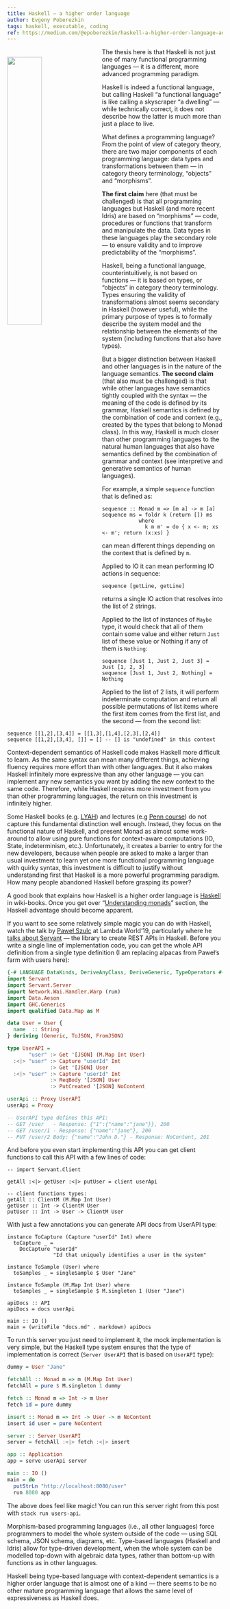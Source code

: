 ```yaml
---
title: Haskell — a higher order language
author: Evgeny Poberezkin
tags: haskell, executable, coding
ref: https://medium.com/@epoberezkin/haskell-a-higher-order-language-ade461d453c7
---
```


<img src="/images/haskell.png" width="40%" style="float: left; margin: 20px 20px 10px 0;" />

The thesis here is that Haskell is not just one of many functional programming languages — it is a different, more advanced programming paradigm.

Haskell is indeed a functional language, but calling Haskell “a functional language” is like calling a skyscraper “a dwelling” — while technically correct, it does not describe how the latter is much more than just a place to live.

What defines a programming language? From the point of view of category theory, there are two major components of each programming language: data types and transformations between them — in category theory terminology, “objects” and “morphisms”.

**The first claim** here (that must be challenged) is that all programming languages but Haskell (and more recent Idris) are based on “morphisms” — code, procedures or functions that transform and manipulate the data. Data types in these languages play the secondary role — to ensure validity and to improve predictability of the “morphisms”.

Haskell, being a functional language, counterintuitively, is not based on functions — it is based on types, or “objects” in category theory terminology. Types ensuring the validity of transformations almost seems secondary in Haskell (however useful), while the primary purpose of types is to formally describe the system model and the relationship between the elements of the system (including functions that also have types).

But a bigger distinction between Haskell and other languages is in the nature of the language semantics. **The second claim** (that also must be challenged) is that while other languages have semantics tightly coupled with the syntax — the meaning of the code is defined by its grammar, Haskell semantics is defined by the combination of code and context (e.g., created by the types that belong to Monad class). In this way, Haskell is much closer than other programming languages to the natural human languages that also have semantics defined by the combination of grammar and context (see interpretive and generative semantics of human languages).

For example, a simple `sequence` function that is defined as:

```haskell-ignore
sequence :: Monad m => [m a] -> m [a]
sequence ms = foldr k (return []) ms
            where
              k m m' = do { x <- m; xs <- m'; return (x:xs) }
```

can mean different things depending on the context that is defined by `m`.

Applied to IO it can mean performing IO actions in sequence:

```haskell-ignore
sequence [getLine, getLine]
```

returns a single IO action that resolves into the list of 2 strings.

Applied to the list of instances of `Maybe` type, it would check that all of them contain some value and either return `Just` list of these value or Nothing if any of them is `Nothing`:

```haskell-ignore
sequence [Just 1, Just 2, Just 3] = Just [1, 2, 3]
sequence [Just 1, Just 2, Nothing] = Nothing
```

Applied to the list of 2 lists, it will perform indeterminate computation and return all possible permutations of list items where the first item comes from the first list, and the second — from the second list:

```haskell-ignore
sequence [[1,2],[3,4]] = [[1,3],[1,4],[2,3],[2,4]]
sequence [[1,2],[3,4], []] = [] -- [] is "undefined" in this context
```

Context-dependent semantics of Haskell code makes Haskell more difficult to learn. As the same syntax can mean many different things, achieving fluency requires more effort than with other languages. But it also makes Haskell infinitely more expressive than any other language — you can implement any new semantics you want by adding the new context to the same code. Therefore, while Haskell requires more investment from you than other programming languages, the return on this investment is infinitely higher.

Some Haskell books (e.g. [LYAH](http://learnyouahaskell.com/)) and lectures (e.g [Penn course](https://www.seas.upenn.edu/~cis194/fall16/index.html)) do not capture this fundamental distinction well enough. Instead, they focus on the functional nature of Haskell, and present Monad as almost some work-around to allow using pure functions for context-aware computations (IO, State, indeterminism, etc.). Unfortunately, it creates a barrier to entry for the new developers, because when people are asked to make a larger than usual investment to learn yet one more functional programming language with quirky syntax, this investment is difficult to justify without understanding first that Haskell is a more powerful programming paradigm. How many people abandoned Haskell before grasping its power?

A good book that explains how Haskell is a higher order language is [Haskell](https://en.wikibooks.org/wiki/Haskell) in wiki-books. Once you get over “[Understanding monads](https://en.wikibooks.org/wiki/Haskell/Understanding_monads)” section, the Haskell advantage should become apparent.

If you want to see some relatively simple magic you can do with Haskell, watch the talk by [Paweł Szulc](https://github.com/EncodePanda) at Lambda World’19, particularly where he [talks about Servant](https://www.youtube.com/watch?v=idU7GdlfP9Q&feature=youtu.be&t=625) — the library to create REST APIs in Haskell. Before you write a single line of implementation code, you can get the whole API definition from a single type definition (I am replacing alpacas from Paweł’s farm with users here):

```haskell
{-# LANGUAGE DataKinds, DeriveAnyClass, DeriveGeneric, TypeOperators #-}
import Servant
import Servant.Server
import Network.Wai.Handler.Warp (run)
import Data.Aeson
import GHC.Generics
import qualified Data.Map as M

data User = User {
  name  :: String
} deriving (Generic, ToJSON, FromJSON)

type UserAPI =
       "user" :> Get '[JSON] (M.Map Int User)
  :<|> "user" :> Capture "userId" Int
              :> Get '[JSON] User
  :<|> "user" :> Capture "userId" Int
              :> ReqBody '[JSON] User
              :> PutCreated '[JSON] NoContent

userApi :: Proxy UserAPI
userApi = Proxy

-- UserAPI type defines this API:
-- GET /user   - Response: {"1":{"name":"jane"}}, 200
-- GET /user/1 - Response: {"name":"jane"}, 200
-- PUT /user/2 Body: {"name":"John D."} - Response: NoContent, 201
```

And before you even start implementing this API you can get client functions to call this API with a few lines of code:

```haskell-ignore
-- import Servant.Client

getAll :<|> getUser :<|> putUser = client userApi

-- client functions types:
getAll :: ClientM (M.Map Int User)
getUser :: Int -> ClientM User
putUser :: Int -> User -> ClientM User
```

With just a few annotations you can generate API docs from UserAPI type:

```haskell-ignore
instance ToCapture (Capture "userId" Int) where
  toCapture _ =
    DocCapture "userId"
               "Id that uniquely identifies a user in the system"

instance ToSample (User) where
  toSamples _ = singleSample $ User "Jane"

instance ToSample (M.Map Int User) where
  toSamples _ = singleSample $ M.singleton 1 (User "Jane")

apiDocs :: API
apiDocs = docs userApi

main :: IO ()
main = (writeFile "docs.md" . markdown) apiDocs
```

To run this server you just need to implement it, the mock implementation is very simple, but the Haskell type system ensures that the type of implementation is correct (`Server UserAPI` that is based on `UserAPI` type):

```haskell
dummy = User "Jane"

fetchAll :: Monad m => m (M.Map Int User)
fetchAll = pure $ M.singleton 1 dummy

fetch :: Monad m => Int -> m User
fetch id = pure dummy

insert :: Monad m => Int -> User -> m NoContent
insert id user = pure NoContent

server :: Server UserAPI
server = fetchAll :<|> fetch :<|> insert

app :: Application
app = serve userApi server

main :: IO ()
main = do
  putStrLn "http://localhost:8080/user"
  run 8080 app
```

The above does feel like magic! You can run this server right from this post with `stack run users-api`.

Morphism-based programming languages (i.e., all other languages) force programmers to model the whole system outside of the code — using SQL schema, JSON schema, diagrams, etc. Type-based languages (Haskell and Idris) allow for type-driven development, when the whole system can be modelled top-down with algebraic data types, rather than bottom-up with functions as in other languages.

Haskell being type-based language with context-dependent semantics is a higher order language that is almost one of a kind — there seems to be no other mature programming language that allows the same level of expressiveness as Haskell does.

